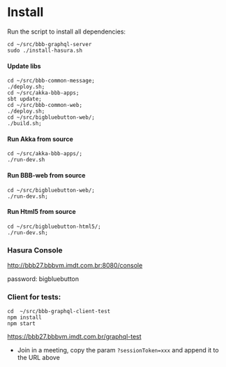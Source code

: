# Install



Run the script to install all dependencies:
```
cd ~/src/bbb-graphql-server
sudo ./install-hasura.sh
```

#### Update libs
```
cd ~/src/bbb-common-message; 
./deploy.sh; 
cd ~/src/akka-bbb-apps; 
sbt update; 
cd ~/src/bbb-common-web; 
./deploy.sh; 
cd ~/src/bigbluebutton-web/; 
./build.sh; 
```


#### Run Akka from source
```
cd ~/src/akka-bbb-apps/; 
./run-dev.sh
```

#### Run BBB-web from source
```
cd ~/src/bigbluebutton-web/; 
./run-dev.sh;
```

#### Run Html5 from source
```
cd ~/src/bigbluebutton-html5/;
./run-dev.sh;
```



### Hasura Console
http://bbb27.bbbvm.imdt.com.br:8080/console

password: bigbluebutton

### Client for tests:
```
cd  ~/src/bbb-graphql-client-test
npm install
npm start
```

https://bbb27.bbbvm.imdt.com.br/graphql-test

- Join in a meeting, copy the param `?sessionToken=xxx` and append it to the URL above